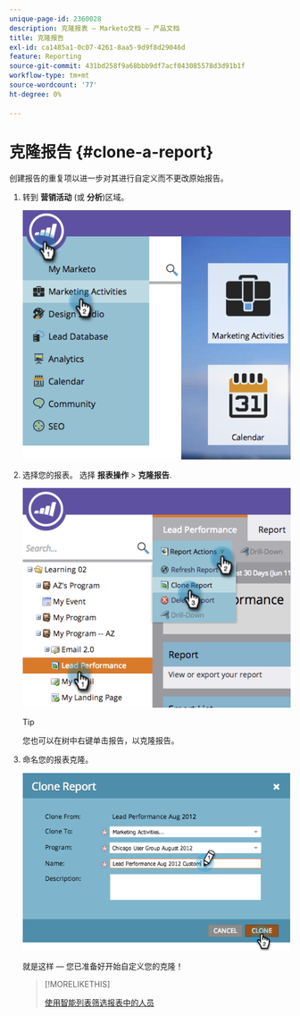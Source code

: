 ```yaml
---
unique-page-id: 2360028
description: 克隆报表 — Marketo文档 — 产品文档
title: 克隆报告
exl-id: ca1485a1-0c07-4261-8aa5-9d9f8d29046d
feature: Reporting
source-git-commit: 431bd258f9a68bbb9df7acf043085578d3d91b1f
workflow-type: tm+mt
source-wordcount: '77'
ht-degree: 0%

---
```


# 克隆报告 {#clone-a-report}

创建报告的重复项以进一步对其进行自定义而不更改原始报告。

1. 转到 **营销活动** (或 **分析**)区域。

   ![](assets/image2014-9-16-14-3a23-3a46.png)

1. 选择您的报表。 选择 **报表操作** > **克隆报告**.

   ![](assets/image2014-9-16-14-3a23-3a53.png)

   >[!TIP]
   >
   >您也可以在树中右键单击报告，以克隆报告。

1. 命名您的报表克隆。

   ![](assets/image2014-9-16-14-3a23-3a57.png)

   就是这样 — 您已准备好开始自定义您的克隆！

   >[!MORELIKETHIS]
   >
   >[使用智能列表筛选报表中的人员](/help/marketo/product-docs/reporting/basic-reporting/editing-reports/filter-people-in-a-report-with-a-smart-list.md)
